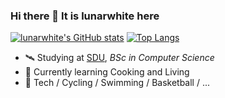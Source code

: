 ### Hi there 👋 It is lunarwhite here

[![lunarwhite's GitHub stats](https://github-readme-stats.vercel.app/api?username=lunarwhite&show_icons=true&theme=dark&count_private=true&include_all_commits=true&hide=contribs)]() [![Top Langs](https://github-readme-stats.vercel.app/api/top-langs/?username=lunarwhite&layout=compact&theme=dark&hide=jupyter%20notebook)]()

- 🛰 Studying at [SDU](https://www.sdu.edu.cn), _BSc in Computer Science_
- 🌱 Currently learning Cooking and Living
- 🎃 Tech / Cycling / Swimming / Basketball / ...
